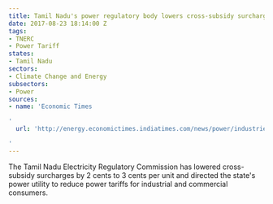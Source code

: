 ```yaml
---
title: Tamil Nadu's power regulatory body lowers cross-subsidy surcharges
date: 2017-08-23 18:14:00 Z
tags:
- TNERC
- Power Tariff
states:
- Tamil Nadu
sectors:
- Climate Change and Energy
subsectors:
- Power
sources:
- name: 'Economic Times

'
  url: 'http://energy.economictimes.indiatimes.com/news/power/industries-to-benefit-as-tamil-nadu-cuts-cross-subsidy-surcharges/60100223

'
---
```


The Tamil Nadu Electricity Regulatory Commission has lowered cross-subsidy surcharges by 2 cents to 3 cents per unit and directed the state's power utility to reduce power tariffs for industrial and commercial consumers. 
